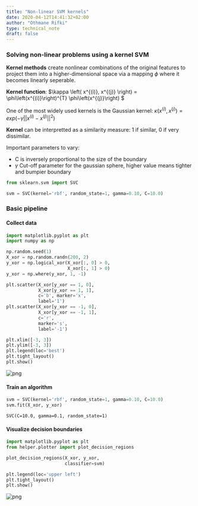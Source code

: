 ```yaml
---
title: "Non-linear SVM kernels"
date: 2020-04-12T14:41:32+02:00
author: "Othmane Rifki"
type: technical_note
draft: false
---
```

### Solving non-linear problems using a kernel SVM

**Kernel methods** create nonlinear combinations of the original features to project them into a higher-dimensional space via a mapping $\phi$ where it becomes linearly seperable. 

**Kernel function**: $\kappa \left( x^{(i)}, x^{(j)} \right) = \phi\left(x^{(i)}\right)^{T} \phi\left(x^{(j)}\right) $ 

One of the most widely used kernels is the Gaussian kernel: $\kappa \left( x^{(i)}, x^{(j)} \right) = exp\left( -\gamma || x^{(i)} - x^{(j)} ||^2 \right)$

**Kernel** can be interpretted as a similarity measure: 1 if similar, 0 if very dissimilar.

Important parameters to vary:

* C is inversely proportional to the size of the boundary
* $\gamma$ Cut-off parameter for the gaussian sphere, higher value means tighter and bumpier boundary


```python
from sklearn.svm import SVC

svm = SVC(kernel='rbf', random_state=1, gamma=0.10, C=10.0)
```

### Basic pipeline

#### Collect data


```python
import matplotlib.pyplot as plt
import numpy as np

np.random.seed(1)
X_xor = np.random.randn(200, 2)
y_xor = np.logical_xor(X_xor[:, 0] > 0,
                       X_xor[:, 1] > 0)
y_xor = np.where(y_xor, 1, -1)

plt.scatter(X_xor[y_xor == 1, 0],
            X_xor[y_xor == 1, 1],
            c='b', marker='x',
            label='1')
plt.scatter(X_xor[y_xor == -1, 0],
            X_xor[y_xor == -1, 1],
            c='r',
            marker='s',
            label='-1')

plt.xlim([-3, 3])
plt.ylim([-3, 3])
plt.legend(loc='best')
plt.tight_layout()
plt.show()
```


![png](kernel_svm_5_0.png)


#### Train an algorithm


```python
svm = SVC(kernel='rbf', random_state=1, gamma=0.10, C=10.0)
svm.fit(X_xor, y_xor)
```




    SVC(C=10.0, gamma=0.1, random_state=1)



#### Visualize decision boundaries


```python
import matplotlib.pyplot as plt
from helper.plotter import plot_decision_regions

plot_decision_regions(X_xor, y_xor,
                      classifier=svm)

plt.legend(loc='upper left')
plt.tight_layout()
plt.show()
```


![png](kernel_svm_9_0.png)

